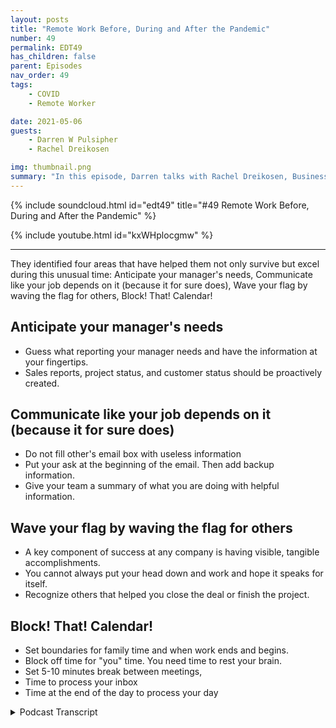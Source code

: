 ```yaml
---
layout: posts
title: "Remote Work Before, During and After the Pandemic"
number: 49
permalink: EDT49
has_children: false
parent: Episodes
nav_order: 49
tags:
    - COVID
    - Remote Worker

date: 2021-05-06
guests:
    - Darren W Pulsipher
    - Rachel Dreikosen

img: thumbnail.png
summary: "In this episode, Darren talks with Rachel Dreikosen, Business Development Manager in Public Sector at Intel, about how COVID-19 has effective her work-life balance and why she started a blog to help other female technical sales professionals."
---
```


{% include soundcloud.html id="edt49" title="#49 Remote Work Before, During and After the Pandemic" %}

{% include youtube.html id="kxWHplocgmw" %}

---

They identified four areas that have helped them not only survive but excel during this unusual time: Anticipate your manager's needs, Communicate like your job depends on it (because it for sure does), Wave your flag by waving the flag for others, Block! That! Calendar!

## Anticipate your manager's needs

* Guess what reporting your manager needs and have the information at your fingertips.
* Sales reports, project status, and customer status should be proactively created.

## Communicate like your job depends on it (because it for sure does)

* Do not fill other's email box with useless information
* Put your ask at the beginning of the email. Then add backup information.
* Give your team a summary of what you are doing with helpful information.

## Wave your flag by waving the flag for others

* A key component of success at any company is having visible, tangible accomplishments.
* You cannot always put your head down and work and hope it speaks for itself.
* Recognize others that helped you close the deal or finish the project.

## Block! That! Calendar!

* Set boundaries for family time and when work ends and begins.
* Block off time for "you" time. You need time to rest your brain.
* Set 5-10 minutes break between meetings,
* Time to process your inbox
* Time at the end of the day to process your day



<details>
<summary> Podcast Transcript </summary>

<p></p>

</details>
